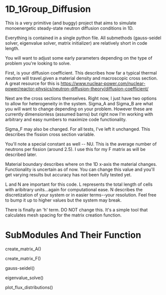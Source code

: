# 1D_1Group_Diffusion
This is a very primitive (and buggy) project that aims to simulate monoenergetic steady-state neutron diffusion conditions in 1D.

Everything is contained in a single python file. All submethods (gauss-seidel solver, eigenvalue solver, matrix initializer) are relatively short in code length.

You will want to adjust some early parameters depending on the type of problem you're looking to solve.

First, is your diffusion coefficient. This describes how far a typical thermal neutron will travel.given a material density and macroscopic cross section. A great resource for this is https://www.nuclear-power.com/nuclear-power/reactor-physics/neutron-diffusion-theory/diffusion-coefficient/

Next are the cross sections themselves. Right now, I just have two options to allow for heterogeneity in the system. Sigma_A and Sigma_B are what you will want to change depending on your problem. However these are currently dimensionless (assumed barns) but right now I'm working with arbitrary and easy numbers to maximize code functionality.

Sigma_F may also be changed. For all tests, I've left it unchanged. This describes the fission cross section variable.

You'll note a special constant as well -- NU. This is the average number of neutrons per fission (around 2.5). I use this for my F matrix as will be described later.

Material boundary describes where on the 1D x-axis the material changes. Functionality is uncertain as of now. You can change this value and you'll get varying results but accuracy has not been fully tested yet.

L and N are important for this code. L represents the total length of cells with aribitrary units...again for computational ease. N describes the discretization of your system or in easier terms--your resolution. Feel free to bump it up to higher values but the system may break.

There is finally an 'h' term. DO NOT change this. It's a simple tool that calculates mesh spacing for the matrix creation function. 


# SubModules And Their Function

create_matrix_A()

create_matrix_F()

gauss-seidel()

eigenvalue_solve()

plot_flux_distributions()

